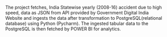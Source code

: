 The project fetches, India Statewise yearly (2008-16) accident due to high speed, data as JSON from API provided by Government Digital India Website and ingests the data after transformation to PostgreSQL(relational database) using Python (Pycharm).
The ingested tabular data to the PostgreSQL is then fetched by POWER BI for analytics.
